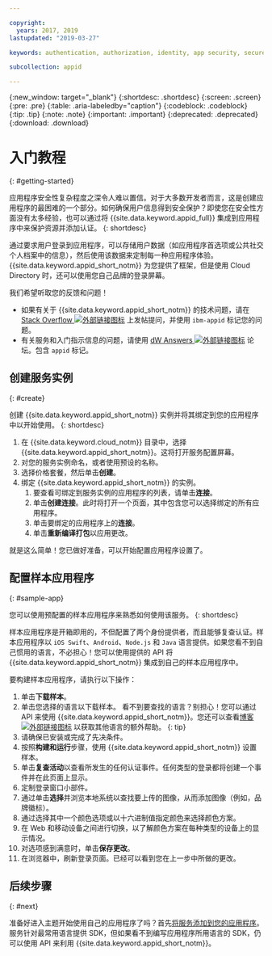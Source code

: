 ```yaml
---

copyright:
  years: 2017, 2019
lastupdated: "2019-03-27"

keywords: authentication, authorization, identity, app security, secure, development,

subcollection: appid

---
```


{:new_window: target="_blank"}
{:shortdesc: .shortdesc}
{:screen: .screen}
{:pre: .pre}
{:table: .aria-labeledby="caption"}
{:codeblock: .codeblock}
{:tip: .tip}
{:note: .note}
{:important: .important}
{:deprecated: .deprecated}
{:download: .download}

# 入门教程
{: #getting-started}

应用程序安全性复杂程度之深令人难以置信。对于大多数开发者而言，这是创建应用程序的最困难的一个部分。如何确保用户信息得到安全保护？即使您在安全性方面没有太多经验，也可以通过将 {{site.data.keyword.appid_full}} 集成到应用程序中来保护资源并添加认证。
{: shortdesc}

通过要求用户登录到应用程序，可以存储用户数据（如应用程序首选项或公共社交个人档案中的信息），然后使用该数据来定制每一种应用程序体验。{{site.data.keyword.appid_short_notm}} 为您提供了框架，但是使用 Cloud Directory 时，还可以使用您自己品牌的登录屏幕。

我们希望听取您的反馈和问题！
* 如果有关于 {{site.data.keyword.appid_short_notm}} 的技术问题，请在 <a href="https://stackoverflow.com/search?q=ibm-appid" target="_blank">Stack Overflow <img src="../../icons/launch-glyph.svg" alt="外部链接图标"></a> 上发帖提问，并使用 `ibm-appid` 标记您的问题。
* 有关服务和入门指示信息的问题，请使用 <a href="https://developer.ibm.com/answers/topics/appid/" target="_blank">dW Answers <img src="../../icons/launch-glyph.svg" alt="外部链接图标"></a> 论坛。包含 `appid` 标记。

## 创建服务实例
{: #create}

创建 {{site.data.keyword.appid_short_notm}} 实例并将其绑定到您的应用程序中以开始使用。
{: shortdesc}

1. 在 {{site.data.keyword.cloud_notm}} 目录中，选择 {{site.data.keyword.appid_short_notm}}。这将打开服务配置屏幕。
2. 对您的服务实例命名，或者使用预设的名称。
3. 选择价格套餐，然后单击**创建**。
4. 绑定 {{site.data.keyword.appid_short_notm}} 的实例。
    1. 要查看可绑定到服务实例的应用程序的列表，请单击**连接**。
    2. 单击**创建连接**。此时将打开一个页面，其中包含您可以选择绑定的所有应用程序。
    3. 单击要绑定的应用程序上的**连接**。
    4. 单击**重新编译打包**以应用更改。

就是这么简单！您已做好准备，可以开始配置应用程序设置了。

## 配置样本应用程序
{: #sample-app}

您可以使用预配置的样本应用程序来熟悉如何使用该服务。
{: shortdesc}

样本应用程序是开箱即用的，不但配置了两个身份提供者，而且能够复查认证。样本应用程序以 `iOS Swift`、`Android`、`Node.js` 和 `Java` 语言提供。如果您看不到自己惯用的语言，不必担心！您可以使用提供的 API 将 {{site.data.keyword.appid_short_notm}} 集成到自己的样本应用程序中。

要构建样本应用程序，请执行以下操作：

1. 单击**下载样本**。
2. 单击您选择的语言以下载样本。
  看不到要查找的语言？别担心！您可以通过 API 来使用 {{site.data.keyword.appid_short_notm}}。您还可以查看<a href="https://www.ibm.com/blogs/bluemix/tag/app-id/" target="_blank">博客 <img src="../../icons/launch-glyph.svg" alt="外部链接图标"></a> 以获取其他语言的额外帮助。
  {: tip}
3. 请确保已安装或完成了先决条件。
4. 按照**构建和运行**步骤，使用 {{site.data.keyword.appid_short_notm}} 设置样本。
5. 单击**复查活动**以查看所发生的任何认证事件。任何类型的登录都将创建一个事件并在此页面上显示。
6. 定制登录窗口小部件。
  1. 通过单击**选择**并浏览本地系统以查找要上传的图像，从而添加图像（例如，品牌徽标）。
  2. 通过选择其中一个颜色选项或以十六进制值指定颜色来选择颜色方案。
  3. 在 Web 和移动设备之间进行切换，以了解颜色方案在每种类型的设备上的显示情况。
  4. 对选项感到满意时，单击**保存更改**。
7. 在浏览器中，刷新登录页面。已经可以看到您在上一步中所做的更改。


## 后续步骤
{: #next}

准备好进入主题开始使用自己的应用程序了吗？首先[将服务添加到您的应用程序](/docs/services/appid?topic=appid-web-apps#web-apps)。服务针对最常用语言提供 SDK，但如果看不到编写应用程序所用语言的 SDK，仍可以使用 API 来利用 {{site.data.keyword.appid_short_notm}}。
